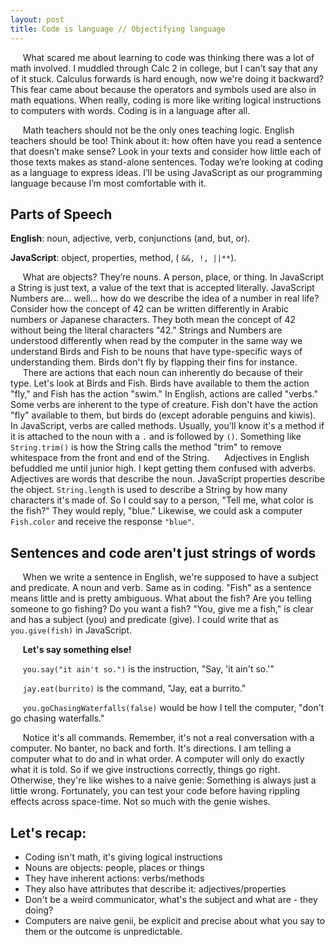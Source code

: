 ```yaml
---
layout: post
title: Code is language // Objectifying language
---
```

&nbsp;&nbsp;&nbsp;&nbsp;&nbsp;What scared me about learning to code was thinking there was a lot of math involved. I muddled through Calc 2 in college, but I can’t say that any of it stuck. Calculus forwards is hard enough, now we're doing it backward? This fear came about because the operators and symbols used are also in math equations. When really, coding is more like writing logical instructions to computers with words. Coding is in a language after all.

&nbsp;&nbsp;&nbsp;&nbsp;&nbsp;Math teachers should not be the only ones teaching logic. English teachers should be too! Think about it: how often have you read a sentence that doesn’t make sense? Look in your texts and consider how little each of those texts makes as stand-alone sentences. Today we’re looking at coding as a language to express ideas. I’ll be using JavaScript as our programming language because I’m most comfortable with it.

## Parts of Speech

**English**: noun, adjective, verb, conjunctions (and, but, or).

**JavaScript**: object, properties, method, ( `&&, !, ||**`).

&nbsp;&nbsp;&nbsp;&nbsp;&nbsp;What are objects? They’re nouns. A person, place, or thing. In JavaScript a String is just text, a value of the text that is accepted literally.  JavaScript Numbers are... well... how do we describe the idea of a number in real life? Consider how the concept of 42 can be written differently in Arabic numbers or Japanese characters. They both mean the concept of 42 without being the literal characters "42." Strings and Numbers are understood differently when read by the computer in the same way we understand Birds and Fish to be nouns that have type-specific ways of understanding them. Birds don't fly by flapping their fins for instance.
&nbsp;&nbsp;&nbsp;&nbsp;&nbsp;There are actions that each noun can inherently do because of their type. Let's look at Birds and Fish. Birds have available to them the action "fly," and Fish has the action "swim." In English, actions are called "verbs." Some verbs are inherent to the type of creature. Fish don't have the action "fly" available to them, but birds do (except adorable penguins and kiwis). In JavaScript, verbs are called methods. Usually, you'll know it's a method if it is attached to the noun with a `.` and is followed by `()`. Something like `String.trim()` is how the String calls the method "trim" to remove whitespace from the front and end of the String.
&nbsp;&nbsp;&nbsp;&nbsp;&nbsp;Adjectives in English befuddled me until junior high. I kept getting them confused with adverbs. Adjectives are words that describe the noun. JavaScript properties describe the object. `String.length` is used to describe a String by how many characters it's made of. So I could say to a person, "Tell me, what color is the fish?" They would reply, "blue." Likewise, we could ask a computer `Fish.color` and receive the response `"blue"`.

## Sentences and code aren't just strings of words
&nbsp;&nbsp;&nbsp;&nbsp;&nbsp;When we write a sentence in English, we're supposed to have a subject and predicate. A noun and verb. Same as in coding. "Fish" as a sentence means little and is pretty ambiguous. What about the fish? Are you telling someone to go fishing? Do you want a fish? "You, give me a fish," is clear and has a subject (you) and predicate (give). I could write that as `you.give(fish)` in JavaScript.


&nbsp;&nbsp;&nbsp;&nbsp;&nbsp;**Let's say something else!**

&nbsp;&nbsp;&nbsp;&nbsp;&nbsp;`you.say("it ain't so.")` is the instruction, "Say, 'it ain't so.'"

&nbsp;&nbsp;&nbsp;&nbsp;&nbsp;`jay.eat(burrito)` is the command, "Jay, eat a burrito."

&nbsp;&nbsp;&nbsp;&nbsp;&nbsp;`you.goChasingWaterfalls(false)` would be how I tell the computer, "don't go chasing waterfalls."

&nbsp;&nbsp;&nbsp;&nbsp;&nbsp;Notice it's all commands. Remember, it's not a real conversation with a computer. No banter, no back and forth. It's directions. I am telling a computer what to do and in what order. A computer will only do exactly what it is told. So if we give instructions correctly, things go right. Otherwise, they're like wishes to a naive genie: Something is always just a little wrong. Fortunately, you can test your code before having rippling effects across space-time. Not so much with the genie wishes.

## Let's recap:
- Coding isn't math, it's giving logical instructions
- Nouns are objects: people, places or things
- They have inherent actions: verbs/methods
- They also have attributes that describe it: adjectives/properties
- Don't be a weird communicator, what's the subject and what are - they doing?
- Computers are naive genii, be explicit and precise about what you say to them or the outcome is unpredictable.